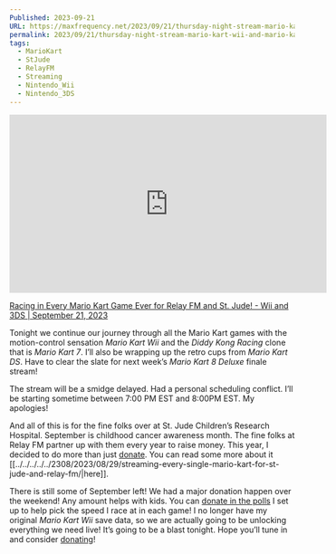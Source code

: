 ```yaml
---
Published: 2023-09-21
URL: https://maxfrequency.net/2023/09/21/thursday-night-stream-mario-kart-wii-and-mario-kart-7-for-st-jude/
permalink: 2023/09/21/thursday-night-stream-mario-kart-wii-and-mario-kart-7-for-st-jude/
tags:
  - MarioKart
  - StJude
  - RelayFM
  - Streaming
  - Nintendo_Wii
  - Nintendo_3DS
---
```

<div class=iframe-container>
<iframe width="560" height="315" src="https://www.youtube-nocookie.com/embed/fUZdAV7mDu0?si=GSer4mjk2ydhm_Fm" title="YouTube video player" frameborder="0" allow="accelerometer; autoplay; clipboard-write; encrypted-media; gyroscope; picture-in-picture; web-share" referrerpolicy="strict-origin-when-cross-origin" allowfullscreen></iframe>
</div>

[Racing in Every Mario Kart Game Ever for Relay FM and St. Jude! - Wii and 3DS | September 21, 2023](https://www.youtube.com/live/fUZdAV7mDu0)

Tonight we continue our journey through all the Mario Kart games with the motion-control sensation *Mario Kart Wii* and the *Diddy Kong Racing* clone that is *Mario Kart 7*. I’ll also be wrapping up the retro cups from *Mario Kart DS*. Have to clear the slate for next week’s *Mario Kart 8 Deluxe* finale stream!

The stream will be a smidge delayed. Had a personal scheduling conflict. I’ll be starting sometime between 7:00 PM EST and 8:00PM EST. My apologies!

And all of this is for the fine folks over at St. Jude Children’s Research Hospital. September is childhood cancer awareness month. The fine folks at Relay FM partner up with them every year to raise money. This year, I decided to do more than just [donate](https://tiltify.com/@maxfrequency/mario-kart-st-jude). You can read some more about it [[../../../../../2308/2023/08/29/streaming-every-single-mario-kart-for-st-jude-and-relay-fm/|here]].

There is still some of September left! We had a major donation happen over the weekend! Any amount helps with kids. You can [donate in the polls](https://tiltify.com/@maxfrequency/mario-kart-st-jude) I set up to help pick the speed I race at in each game! I no longer have my original *Mario Kart Wii* save data, so we are actually going to be unlocking everything we need live! It’s going to be a blast tonight. Hope you’ll tune in and consider [donating](https://tiltify.com/@maxfrequency/mario-kart-st-jude)!